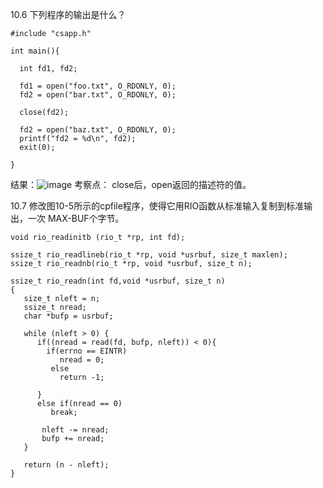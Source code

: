 10.6 下列程序的输出是什么？

```
#include "csapp.h"

int main(){

  int fd1, fd2;

  fd1 = open("foo.txt", O_RDONLY, 0);
  fd2 = open("bar.txt", O_RDONLY, 0);

  close(fd2);

  fd2 = open("baz.txt", O_RDONLY, 0);
  printf("fd2 = %d\n", fd2);
  exit(0);

}

```
结果：![image](https://user-images.githubusercontent.com/18367460/198558906-99b7ac9a-c273-4530-9ae2-e8e1ae539408.png)
考察点： close后，open返回的描述符的值。

10.7 修改图10-5所示的cpfile程序，使得它用RIO函数从标准输入复制到标准输出，一次 MAX-BUF个字节。

```
void rio_readinitb (rio_t *rp, int fd);

ssize_t rio_readlineb(rio_t *rp, void *usrbuf, size_t maxlen);
ssize_t rio_readnb(rio_t *rp, void *usrbuf, size_t n);

ssize_t rio_readn(int fd,void *usrbuf, size_t n)
{
   size_t nleft = n;
   ssize_t nread;
   char *bufp = usrbuf;
    
   while (nleft > 0) {
      if((nread = read(fd, bufp, nleft)) < 0){
        if(errno == EINTR)
           nread = 0;
         else
           return -1;
      
      }
      else if(nread == 0)
         break;
       
       nleft -= nread;
       bufp += nread;
   }
   
   return (n - nleft);
}
```
